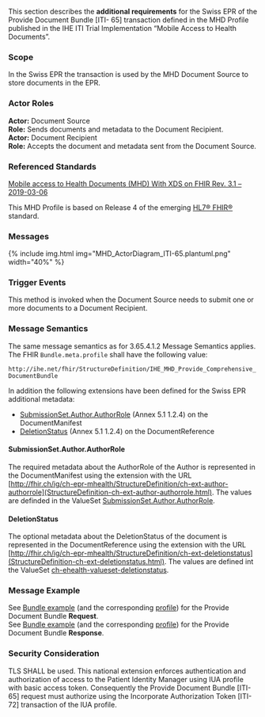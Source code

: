 This section describes the **additional requirements** for the Swiss EPR of the Provide Document Bundle [ITI-
65] transaction defined in the MHD Profile published in the IHE ITI Trial Implementation “Mobile Access to
Health Documents”.

### Scope

In the Swiss EPR the transaction is used by the MHD Document Source to store documents in the EPR.

### Actor Roles

**Actor:** Document Source   
**Role:** Sends documents and metadata to the Document Recipient.   
**Actor:** Document Recipient   
**Role:** Accepts the document and metadata sent from the Document Source.   

### Referenced Standards

[Mobile access to Health Documents (MHD) With XDS on FHIR Rev. 3.1 – 2019-03-06](https://www.ihe.net/uploadedFiles/Documents/ITI/IHE_ITI_Suppl_MHD.pdf)   

This MHD Profile is based on Release 4 of the emerging [HL7® FHIR®](https://www.hl7.org/fhir/index.html) standard.

### Messages

{% include img.html img="MHD_ActorDiagram_ITI-65.plantuml.png" width="40%" %}

### Trigger Events

This method is invoked when the Document Source needs to submit one or more documents to a Document
Recipient.

### Message Semantics
The same message semantics as for 3.65.4.1.2 Message Semantics applies. The FHIR `Bundle.meta.profile` shall have the following value:   

`http://ihe.net/fhir/StructureDefinition/IHE_MHD_Provide_Comprehensive_DocumentBundle`

In addition the following extensions have been defined for the Swiss EPR additional metadata:

* [SubmissionSet.Author.AuthorRole](#submissionsetauthorauthorrole) (Annex 5.1 1.2.4) on the DocumentManifest
* [DeletionStatus](#deletionstatus) (Annex 5.1 1.2.4) on the DocumentReference

#### SubmissionSet.Author.AuthorRole   
The required metadata about the AuthorRole of the Author is represented in the DocumentManifest using the extension with the URL [http://fhir.ch/ig/ch-epr-mhealth/StructureDefinition/ch-ext-author-authorrole](StructureDefinition-ch-ext-author-authorrole.html). The values are definded in the ValueSet [SubmissionSet.Author.AuthorRole](http://fhir.ch/ig/ch-epr-term/ValueSet/SubmissionSet.Author.AuthorRole).

#### DeletionStatus   
The optional metadata about the DeletionStatus of the document is represented in the DocumentReference using the extension with the URL [http://fhir.ch/ig/ch-epr-mhealth/StructureDefinition/ch-ext-deletionstatus](StructureDefinition-ch-ext-deletionstatus.html). The values are defined int the ValueSet [ch-ehealth-valueset-deletionstatus](ValueSet-ch-ehealth-valueset-deletionstatus.html).


### Message Example

See [Bundle example](Bundle-2-7-BundleProvideDocument.html) (and the corresponding [profile](StructureDefinition-ch-mhd-providedocumentbundle-comprehensive.html)) for the Provide Document Bundle **Request**.   
See [Bundle example](Bundle-2-7-BundleProvideDocument-Response.html) (and the corresponding [profile](StructureDefinition-ch-mhd-providedocumentbundle-comprehensive-response.html)) for the Provide Document Bundle **Response**.

### Security Consideration

TLS SHALL be used. This national extension enforces authentication and authorization of access to the
Patient Identity Manager using IUA profile with basic access token. Consequently
the Provide Document Bundle [ITI-65] request must authorize using the Incorporate Authorization Token [ITI-
72] transaction of the IUA profile.